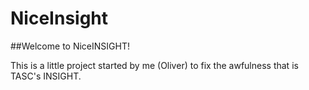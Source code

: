 # NiceInsight

##Welcome to NiceINSIGHT!

This is a little project started by me (Oliver) to fix the awfulness that is TASC's INSIGHT.
